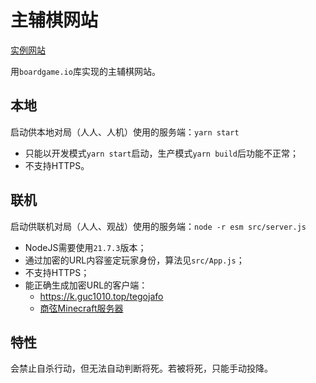 # 主辅棋网站

[实例网站](https://k.guc1010.top/tegojafo)

用`boardgame.io`库实现的主辅棋网站。

## 本地

启动供本地对局（人人、人机）使用的服务端：`yarn start`

- 只能以开发模式`yarn start`启动，生产模式`yarn build`后功能不正常；
- 不支持HTTPS。

## 联机

启动供联机对局（人人、观战）使用的服务端：`node -r esm src/server.js`

- NodeJS需要使用`21.7.3`版本；
- 通过加密的URL内容鉴定玩家身份，算法见`src/App.js`；
- 不支持HTTPS；
- 能正确生成加密URL的客户端：
    - https://k.guc1010.top/tegojafo
    - [商弦Minecraft服务器](https://guc1010.top)

## 特性

会禁止自杀行动，但无法自动判断将死。若被将死，只能手动投降。